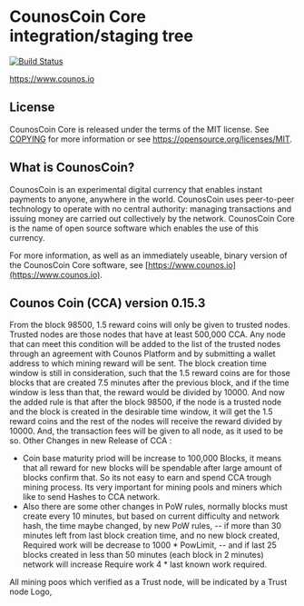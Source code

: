 CounosCoin Core integration/staging tree
=====================================

[![Build Status](https://travis-ci.org/counoscoin-project/counoscoin.svg?branch=master)](https://travis-ci.org/counoscoin-project/counoscoin)

https://www.counos.io

License
-------

CounosCoin Core is released under the terms of the MIT license. See [COPYING](COPYING) for more
information or see https://opensource.org/licenses/MIT.

What is CounosCoin?
----------------

CounosCoin is an experimental digital currency that enables instant payments to
anyone, anywhere in the world. CounosCoin uses peer-to-peer technology to operate
with no central authority: managing transactions and issuing money are carried
out collectively by the network. CounosCoin Core is the name of open source
software which enables the use of this currency.

For more information, as well as an immediately useable, binary version of
the CounosCoin Core software, see [https://www.counos.io](https://www.counos.io).


Counos Coin (CCA) version 0.15.3 
--------------------------------
From the block 98500, 1.5 reward coins will only be given to trusted nodes.
Trusted nodes are those nodes that have at least 500,000 CCA.
Any node that can meet this condition will be added to the list of the trusted nodes through an agreement with Counos Platform and by submitting a wallet address to which mining reward will be sent.
The block creation time window is still in consideration, such that the 1.5 reward coins are for those blocks that are created 7.5 minutes after the previous block, and if the time window is less than that, the reward would be divided by 10000. And now the added rule is that after the block 98500, if the node is a trusted node and the block is created in the desirable time window, it will get the 1.5 reward coins and the rest of the nodes will receive the reward divided by 10000.
And, the transaction fees will be given to all node, as it used to be so.
Other Changes in new Release of CCA :
- Coin base maturity priod  will be increase to 100,000 Blocks, it means that all reward for new blocks will be spendable after large amount of blocks confirm that. So its not easy to earn and spend CCA trough mining process. Its very important for mining pools and miners which like to send Hashes to CCA network.
- Also there are some other changes in PoW rules, normally blocks must create every 10 minutes, but based on current difficulty and network hash, the time maybe changed, by new PoW rules, 
  -- if more than 30 minutes left from last block  creation time, and no new block created, Required work will be decrease to 1000 * PowLimit, 
  -- and if last 25 blocks created in less than 50 minutes (‌each block in 2 minutes) network will increase Require work 4 * last known work required. 

All mining poos which verified as a Trust node, will be indicated by a Trust node Logo, 



